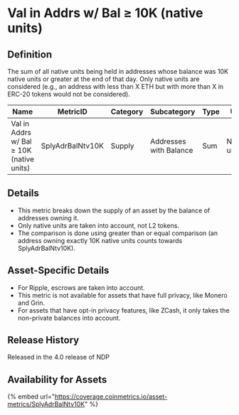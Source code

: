 # Val in Addrs w/ Bal ≥ 10K (native units)

## Definition

The sum of all native units being held in addresses whose balance was 10K native units or greater at the end of that day. Only native units are considered (e.g., an address with less than X ETH but with more than X in ERC-20 tokens would not be considered).

| Name                                     | MetricID         | Category | Subcategory            | Type | Unit         | Interval |
| ---------------------------------------- | ---------------- | -------- | ---------------------- | ---- | ------------ | -------- |
| Val in Addrs w/ Bal ≥ 10K (native units) | SplyAdrBalNtv10K | Supply   | Addresses with Balance | Sum  | Native units | 1 day    |

## Details

* This metric breaks down the supply of an asset by the balance of addresses owning it.
* Only native units are taken into account, not L2 tokens.
* The comparison is done using greater than or equal comparison (an address owning exactly 10K native units counts towards SplyAdrBalNtv10K).

## Asset-Specific Details

* For Ripple, escrows are taken into account.
* This metric is not available for assets that have full privacy, like Monero and Grin.
* For assets that have opt-in privacy features, like ZCash, it only takes the non-private balances into account.

## Release History

Released in the 4.0 release of NDP

## Availability for Assets

{% embed url="https://coverage.coinmetrics.io/asset-metrics/SplyAdrBalNtv10K" %}
